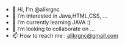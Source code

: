 - 👋 Hi, I’m @alikrgnc
- 👀 I’m interested in Java,HTML,CSS, ...
- 🌱 I’m currently learning JAVA :)
- 💞️ I’m looking to collaborate on ...
- 📫 How to reach me : alikrgnc@gmail.com

